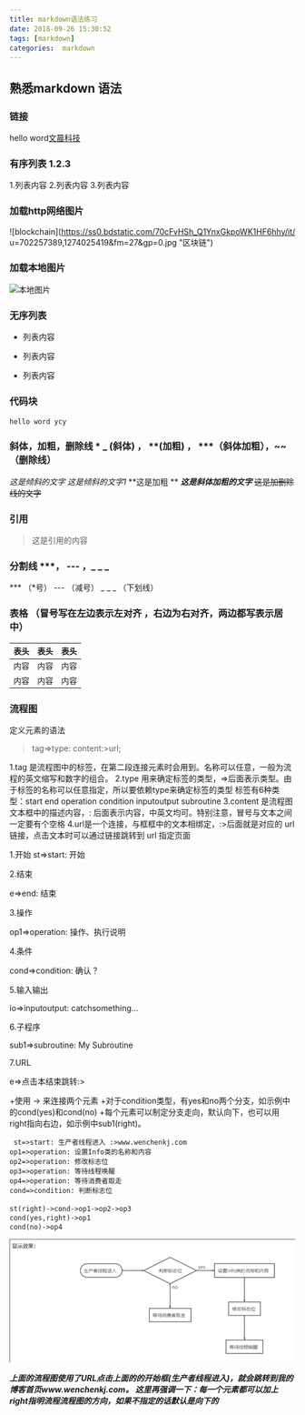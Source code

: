 ```yaml
---
title: markdown语法练习
date: 2018-09-26 15:30:52
tags: [markdown]
categories:  markdown
---
```

## 熟悉markdown 语法

### 链接 
hello word[文晨科技](http://yaochenyang.xin)


### 有序列表 1.2.3
1.列表内容
2.列表内容
3.列表内容

### 加载http网络图片 
![blockchain](https://ss0.bdstatic.com/70cFvHSh_Q1YnxGkpoWK1HF6hhy/it/
u=702257389,1274025419&fm=27&gp=0.jpg "区块链")
<!-- more -->
### 加载本地图片  


![本地图片](/img/alipay.jpg  "支付宝")



### 无序列表   
- 列表内容
+ 列表内容
* 列表内容

### 代码块    
```  
hello word ycy
```

### 斜体，加粗，删除线  * _ (斜体) ， **(加粗) ， ***（斜体加粗），~~（删除线）

*这是倾斜的文字*
_这是倾斜的文字1_
**这是加粗 ** 
***这是斜体加粗的文字***
~~这是加删除线的文字~~


###   引用
>这是引用的内容


### 分割线  ***， --- ，_ _ _
*** （*号）
--- （减号）
_ _ _ （下划线）

### 表格  （冒号写在左边表示左对齐 ，右边为右对齐，两边都写表示居中）
表头|表头|表头
:-|:-:|  -:
内容|内容|内容
内容|内容|内容

### 流程图

定义元素的语法
>tag=>type: content:>url; 

1.tag 是流程图中的标签，在第二段连接元素时会用到。名称可以任意，一般为流程的英文缩写和数字的组合。
2.type 用来确定标签的类型，=>后面表示类型。由于标签的名称可以任意指定，所以要依赖type来确定标签的类型
标签有6种类型：start end operation condition inputoutput subroutine
3.content 是流程图文本框中的描述内容，: 后面表示内容，中英文均可。特别注意，冒号与文本之间一定要有个空格
4.url是一个连接，与框框中的文本相绑定，:>后面就是对应的 url 链接，点击文本时可以通过链接跳转到 url 指定页面 


1.开始
st=>start: 开始

2.结束

e=>end: 结束

3.操作

op1=>operation: 操作、执行说明


4.条件

cond=>condition: 确认？

5.输入输出

io=>inputoutput: catchsomething...

6.子程序

sub1=>subroutine: My Subroutine

7.URL

e=>点击本结束跳转:>


+使用 -> 来连接两个元素
+对于condition类型，有yes和no两个分支，如示例中的cond(yes)和cond(no)
+每个元素可以制定分支走向，默认向下，也可以用right指向右边，如示例中sub1(right)。

 ```flow
  st=>start: 生产者线程进入 :>www.wenchenkj.com
 op1=>operation: 设置Info类的名称和内容
 op2=>operation: 修改标志位
 op3=>operation: 等待线程唤醒
 op4=>operation: 等待消费者取走
 cond=>condition: 判断标志位

 st(right)->cond->op1->op2->op3
 cond(yes,right)->op1
 cond(no)->op4
 ``` 
 ![本地图片](../img/lct.png   "流程图")

***上面的流程图使用了URL点击上面的的开始框(生产者线程进入)，就会跳转到我的博客首页www.wenchenkj.com。 
这里再强调一下：每一个元素都可以加上right指明流程流程图的方向，如果不指定的话默认是向下的***